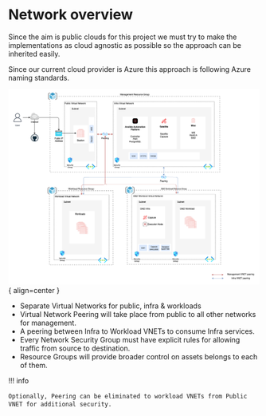 # Network overview

Since the aim is public clouds for this project we must try to make the implementations as cloud agnostic as possible so the approach can be inherited easily.

Since our current cloud provider is Azure this approach is following Azure naming standards.

![image](images/azure_network_diagram.png){ align=center }

* Separate Virtual Networks for public, infra & workloads
* Virtual Network Peering will take place from public to all other networks for management.
* A peering between Infra to Workload VNETs to consume Infra services.
* Every Network Security Group must have explicit rules for allowing traffic from source to destination.
* Resource Groups will provide broader control on assets belongs to each of them.

!!! info

    Optionally, Peering can be eliminated to workload VNETs from Public VNET for additional security.
